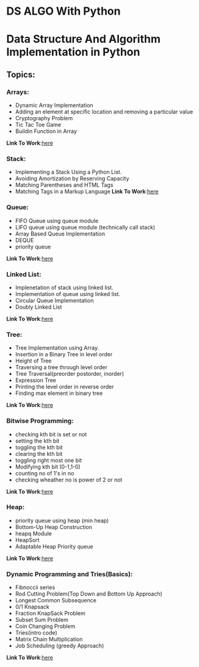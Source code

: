 
# DS ALGO With Python 
# Data Structure And Algorithm Implementation in Python
 

## Topics:

### Arrays:
  - Dynamic Array Implementation
  - Adding an element at specific location and removing a particular value
  - Cryptography Problem
  - Tic Tac Toe Game
  - Buildin Function in Array

  **Link To Work**:[here](https://github.com/TanuAgrawal123/Complete-DS_Algo-with-Python/blob/master/array.ipynb)


### Stack:
  - Implementing a Stack Using a Python List.
  - Avoiding Amortization by Reserving Capacity
  - Matching Parentheses and HTML Tags
  - Matching Tags in a Markup Language
  **Link To Work**:[here](https://github.com/TanuAgrawal123/Complete-DS_Algo-with-Python/blob/master/stack.ipynb)


### Queue: 
  - FIFO Queue using queue module
  - LIFO queue using queue module (technically call stack)
  - Array Based Queue Implementation
  - DEQUE
  - priority queue
  
  **Link To Work**:[here](https://github.com/TanuAgrawal123/Complete-DS_Algo-with-Python/blob/master/queue.ipynb)

### Linked List:
  - Implenetation of stack using linked list.
  - Implementation of queue using linked list.
  - Circular Queue Implementation
  - Doubly Linked List

  **Link To Work**:[here](https://github.com/TanuAgrawal123/Complete-DS_Algo-with-Python/blob/master/linkedlist.ipynb)


### Tree:
  - Tree Implementation using Array.
  - Insertion in a Binary Tree in level order
  - Height of Tree
  - Traversing a tree through level order
  - Tree Traversal(preorder postorder, inorder)
  - Expression Tree
  - Printing the level order in reverse order
  - Finding max element in binary tree
   
  **Link To Work**:[here](https://github.com/TanuAgrawal123/Complete-DS_Algo-with-Python/blob/master/tree.ipynb)


### Bitwise Programming:
  - checking kth bit is set or not
  - setting the kth bit
  - toggling the kth bit
  - clearing the kth bit
  - toggling right most one bit
  - Modifying kth bit (0-1,1-0)
  - counting no of 1's in no
  - checking wheather no is power of 2 or not

  **Link To Work**:[here](https://github.com/TanuAgrawal123/Complete-DS_Algo-with-Python/blob/master/bitwise.ipynb)

### Heap:
  - priority queue using heap (min heap)
  - Bottom-Up Heap Construction
  - heapq Module
  - HeapSort
  - Adaptable Heap Priority queue
  
  **Link To Work**:[here](https://github.com/TanuAgrawal123/Complete-DS_Algo-with-Python/blob/master/heap.ipynb)
 
### Dynamic Programming and Tries(Basics):
  - Fibnoccii series
  - Rod Cutting Problem(Top Down and Bottom Up Approach)
  - Longest Common Subsequence
  - 0/1 Knapsack
  - Fraction KnapSack Problem
  - Subset Sum Problem
  - Coin Changing Problem
  - Tries(intro code)
  - Matrix Chain Multiplication
  - Job Scheduling (greedy Approach)
  
  **Link To Work**:[here](https://github.com/TanuAgrawal123/Complete-DS_Algo-with-Python/blob/master/dynamic%20programming.ipynb)
 
  

 



 








